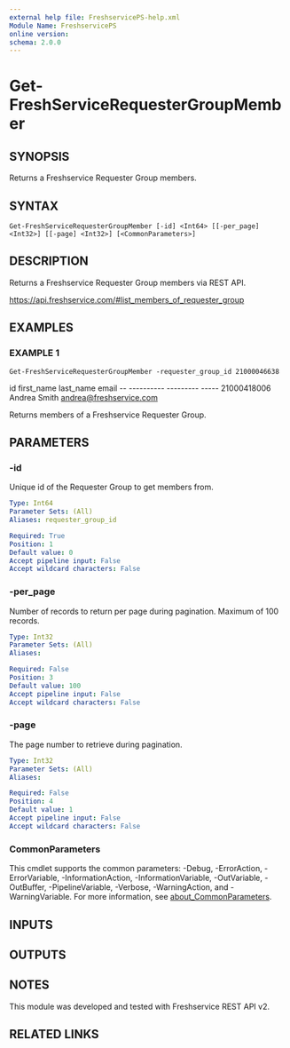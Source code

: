 ```yaml
---
external help file: FreshservicePS-help.xml
Module Name: FreshservicePS
online version:
schema: 2.0.0
---
```


# Get-FreshServiceRequesterGroupMember

## SYNOPSIS
Returns a Freshservice Requester Group members.

## SYNTAX

```
Get-FreshServiceRequesterGroupMember [-id] <Int64> [[-per_page] <Int32>] [[-page] <Int32>] [<CommonParameters>]
```

## DESCRIPTION
Returns a Freshservice Requester Group members via REST API.

https://api.freshservice.com/#list_members_of_requester_group

## EXAMPLES

### EXAMPLE 1
```
Get-FreshServiceRequesterGroupMember -requester_group_id 21000046638
```

id first_name last_name email
     -- ---------- --------- -----
21000418006 Andrea     Smith     andrea@freshservice.com

Returns members of a Freshservice Requester Group.

## PARAMETERS

### -id
Unique id of the Requester Group to get members from.

```yaml
Type: Int64
Parameter Sets: (All)
Aliases: requester_group_id

Required: True
Position: 1
Default value: 0
Accept pipeline input: False
Accept wildcard characters: False
```

### -per_page
Number of records to return per page during pagination. 
Maximum of 100 records.

```yaml
Type: Int32
Parameter Sets: (All)
Aliases:

Required: False
Position: 3
Default value: 100
Accept pipeline input: False
Accept wildcard characters: False
```

### -page
The page number to retrieve during pagination.

```yaml
Type: Int32
Parameter Sets: (All)
Aliases:

Required: False
Position: 4
Default value: 1
Accept pipeline input: False
Accept wildcard characters: False
```

### CommonParameters
This cmdlet supports the common parameters: -Debug, -ErrorAction, -ErrorVariable, -InformationAction, -InformationVariable, -OutVariable, -OutBuffer, -PipelineVariable, -Verbose, -WarningAction, and -WarningVariable. For more information, see [about_CommonParameters](http://go.microsoft.com/fwlink/?LinkID=113216).

## INPUTS

## OUTPUTS

## NOTES
This module was developed and tested with Freshservice REST API v2.

## RELATED LINKS
